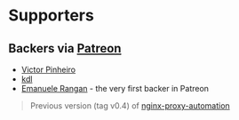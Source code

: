 # Supporters

## Backers via [Patreon](https://www.patreon.com/evertramos)

- [Victor Pinheiro](https://github.com/Victorhpinheiro)
- [kdl](https://github.com/kdlslyv)
- [Emanuele Rangan](https://github.com/emanuelerangan) - the very first backer in Patreon

> Previous version (tag v0.4) of [nginx-proxy-automation](https://github.com/evertramos/nginx-proxy-automation)
 

